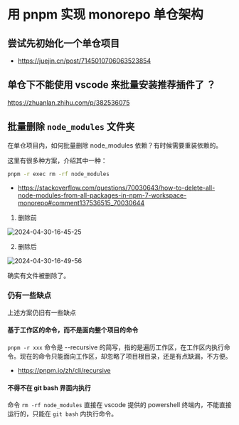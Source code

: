 # 用 pnpm 实现 monorepo 单仓架构

## 尝试先初始化一个单仓项目

- https://juejin.cn/post/7145010706063523854

## 单仓下不能使用 vscode 来批量安装推荐插件了 ？

https://zhuanlan.zhihu.com/p/382536075

## 批量删除 `node_modules` 文件夹

在单仓项目内，如何批量删除 node_modules 依赖？有时候需要重装依赖的。

这里有很多种方案，介绍其中一种：

```bash
pnpm -r exec rm -rf node_modules
```

- https://stackoverflow.com/questions/70030643/how-to-delete-all-node-modules-from-all-packages-in-npm-7-workspace-monorepo#comment137536515_70030644

1. 删除前

![2024-04-30-16-45-25](https://cdn.jsdelivr.net/gh/ruan-cat/img-store/img/2024-04-30-16-45-25.png)

2. 删除后

![2024-04-30-16-49-56](https://cdn.jsdelivr.net/gh/ruan-cat/img-store/img/2024-04-30-16-49-56.png)

确实有文件被删除了。

### 仍有一些缺点

上述方案仍旧有一些缺点

#### 基于工作区的命令，而不是面向整个项目的命令

`pnpm -r xxx` 命令是 --recursive 的简写，指的是遍历工作区，在工作区内执行命令。现在的命令只能面向工作区，却忽略了项目根目录，还是有点缺漏，不方便。

- https://pnpm.io/zh/cli/recursive

#### 不得不在 git bash 界面内执行

命令 `rm -rf node_modules` 直接在 vscode 提供的 powershell 终端内，不能直接运行的，只能在 `git bash` 内执行命令。
